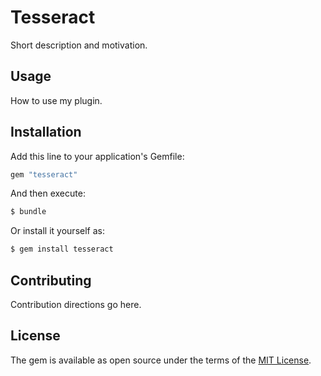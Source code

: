 # Tesseract
Short description and motivation.

## Usage
How to use my plugin.

## Installation
Add this line to your application's Gemfile:

```ruby
gem "tesseract"
```

And then execute:
```bash
$ bundle
```

Or install it yourself as:
```bash
$ gem install tesseract
```

## Contributing
Contribution directions go here.

## License
The gem is available as open source under the terms of the [MIT License](https://opensource.org/licenses/MIT).
